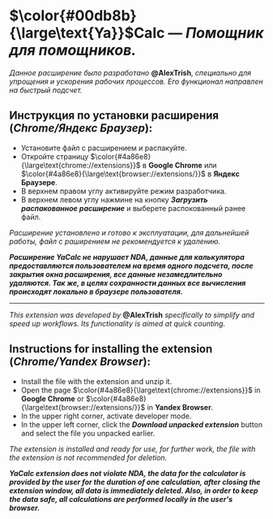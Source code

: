 # $\color{#00db8b}{\large\text{Ya}}$**Calc** — *Помощник для помощников.*


*Данное расширение было разработано* **@AlexTrish**, *специально для упрощения и ускорения рабочих процессов. Его функционал направлен на быстрый подсчет.*

## Инструкция по установки расширения (*Chrome/Яндекс Браузер*):
+ Установите файл с расширением и распакуйте.
+ Откройте страницу $\color{#4a86e8}{\large\text{chrome://extensions}}$ в **Google Chrome** или $\color{#4a86e8}{\large\text{browser://extensions/}}$ в **Яндекс Браузере**.
+ В верхнем правом углу активируйте режим разработчика.
+ В верхнем левом углу нажмине на кнопку ***Загрузить распакованное расширение*** и выберете распокованный ранее файл.

*Расширение установлено и готово к эксплуатации, для дальнейшей работы, файл с раширением не рекомендуется к удалению.*

***Расширение YaCalc не нарушает NDA, данные для калькулятора предоставляются пользователем на время одного подсчета, после закрытия окна расширения, все данные незамедлительно удаляются. Так же, в целях сохранности данных все вычисления происходят локально в браузере пользователя.***

---
*This extension was developed by* **@AlexTrish** *specifically to simplify and speed up workflows. Its functionality is aimed at quick counting.*

## Instructions for installing the extension (*Chrome/Yandex Browser*):
+ Install the file with the extension and unzip it.
+ Open the page $\color{#4a86e8}{\large\text{chrome://extensions}}$ in **Google Chrome** or $\color{#4a86e8}{\large\text{browser://extensions/}}$ in **Yandex Browser**.
+ In the upper right corner, activate developer mode.
+ In the upper left corner, click the ***Download unpacked extension*** button and select the file you unpacked earlier.

*The extension is installed and ready for use, for further work, the file with the extension is not recommended for deletion.*

***YaCalc extension does not violate NDA, the data for the calculator is provided by the user for the duration of one calculation, after closing the extension window, all data is immediately deleted. Also, in order to keep the data safe, all calculations are performed locally in the user's browser.***
